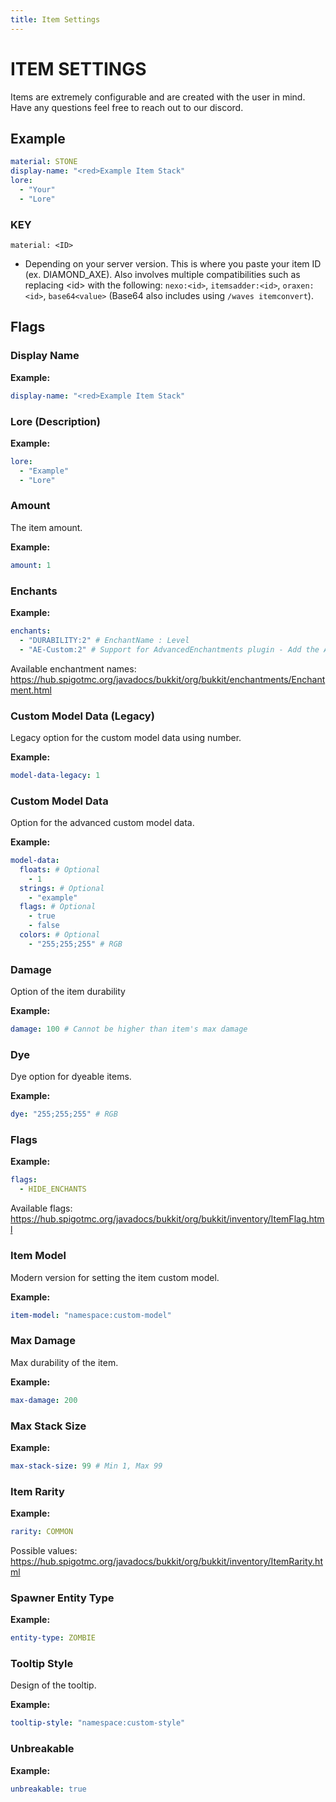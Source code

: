 ```yaml
---
title: Item Settings
---
```

# ITEM SETTINGS

Items are extremely configurable and are created with the user in mind. Have any questions feel free to reach out to our discord.

## Example
```yml
material: STONE
display-name: "<red>Example Item Stack"
lore:
  - "Your"
  - "Lore"
```

### KEY

`material: <ID>`
  - Depending on your server version. This is where you paste your item ID (ex. DIAMOND_AXE). Also involves multiple compatibilities such as replacing &lt;id&gt; with the following: `nexo:<id>`, `itemsadder:<id>`, `oraxen:<id>`, `base64<value>` (Base64 also includes using `/waves itemconvert`). 


## Flags

### Display Name

**Example:**
```yml
display-name: "<red>Example Item Stack"
```

### Lore (Description)

**Example:**
```yml
lore:
  - "Example"
  - "Lore"
```

### Amount
The item amount.

**Example:**
```yml
amount: 1
```

### Enchants

**Example:**
```yml
enchants:
  - "DURABILITY:2" # EnchantName : Level
  - "AE-Custom:2" # Support for AdvancedEnchantments plugin - Add the AE- prefix
```

Available enchantment names:
https://hub.spigotmc.org/javadocs/bukkit/org/bukkit/enchantments/Enchantment.html

### Custom Model Data (Legacy)
Legacy option for the custom model data using number.

**Example:**
```yml
model-data-legacy: 1
```

### Custom Model Data
Option for the advanced custom model data.

**Example:**
```yml
model-data:
  floats: # Optional
    - 1
  strings: # Optional
    - "example"
  flags: # Optional
    - true
    - false
  colors: # Optional
    - "255;255;255" # RGB
```

### Damage
Option of the item durability

**Example:**
```yml
damage: 100 # Cannot be higher than item's max damage
```

### Dye
Dye option for dyeable items.

**Example:**
```yml
dye: "255;255;255" # RGB
```

### Flags

**Example:**
```yml
flags:
  - HIDE_ENCHANTS
```

Available flags:
https://hub.spigotmc.org/javadocs/bukkit/org/bukkit/inventory/ItemFlag.html

### Item Model
Modern version for setting the item custom model.

**Example:**
```yml
item-model: "namespace:custom-model"
```

### Max Damage
Max durability of the item.

**Example:**
```yml
max-damage: 200
```

### Max Stack Size

**Example:**
```yml
max-stack-size: 99 # Min 1, Max 99
```

### Item Rarity

**Example:**
```yml
rarity: COMMON
```

Possible values: https://hub.spigotmc.org/javadocs/bukkit/org/bukkit/inventory/ItemRarity.html

### Spawner Entity Type

**Example:**
```yml
entity-type: ZOMBIE
```

### Tooltip Style
Design of the tooltip.

**Example:**
```yml
tooltip-style: "namespace:custom-style"
```

### Unbreakable

**Example:**
```yml
unbreakable: true
```